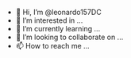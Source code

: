 - 👋 Hi, I’m @leonardo157DC
- 👀 I’m interested in ...
- 🌱 I’m currently learning ...
- 💞️ I’m looking to collaborate on ...
- 📫 How to reach me ...

<!---
leonardo157DC/leonardo157DC is a ✨ special ✨ repository because its `README.md` (this file) appears on your GitHub profile.
You can click the Preview link to take a look at your changes.
--->

